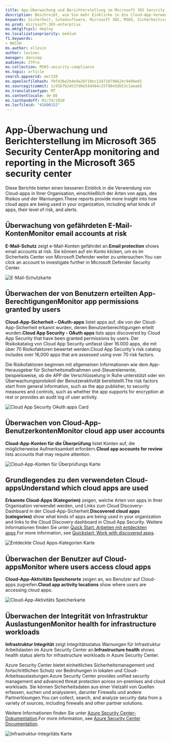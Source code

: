 ```yaml
---
title: App-Überwachung und Berichterstellung im Microsoft 365 Security Center
description: Beschreibt, wie Sie mehr Einblicke in die Cloud-App-Verwendung in Ihrer Organisation erhalten können.
keywords: Sicherheit, Schadsoftware, Microsoft 365, M365, Sicherheitscenter, Monitor, Bericht, Apps
ms.prod: microsoft-365-enterprise
ms.mktglfcycl: deploy
ms.localizationpriority: medium
f1.keywords:
- NOCSH
ms.author: ellevin
author: levinec
manager: dansimp
audience: ITPro
ms.collection: M365-security-compliance
ms.topic: article
search.appverid: met150
ms.openlocfilehash: f0f436e2b4e9a26f10ec134718796624c9496e81
ms.sourcegitcommit: 1c91b7b24537d0e54d484c3379043db53c1aea65
ms.translationtype: MT
ms.contentlocale: de-DE
ms.lasthandoff: 01/29/2020
ms.locfileid: "41600152"
---
```

# <a name="app-monitoring-and-reporting-in-the-microsoft-365-security-center"></a><span data-ttu-id="fd4b9-104">App-Überwachung und Berichterstellung im Microsoft 365 Security Center</span><span class="sxs-lookup"><span data-stu-id="fd4b9-104">App monitoring and reporting in the Microsoft 365 security center</span></span>

<span data-ttu-id="fd4b9-105">Diese Berichte bieten einen besseren Einblick in die Verwendung von Cloud-apps in Ihrer Organisation, einschließlich der Arten von apps, des Risikos und der Warnungen.</span><span class="sxs-lookup"><span data-stu-id="fd4b9-105">These reports provide more insight into how cloud apps are being used in your organization, including what kinds of apps, their level of risk, and alerts.</span></span>

## <a name="monitor-email-accounts-at-risk"></a><span data-ttu-id="fd4b9-106">Überwachung von gefährdeten E-Mail-Konten</span><span class="sxs-lookup"><span data-stu-id="fd4b9-106">Monitor email accounts at risk</span></span>

<span data-ttu-id="fd4b9-107">**E-Mail-Schutz** zeigt e-Mail-Konten gefährdet an.</span><span class="sxs-lookup"><span data-stu-id="fd4b9-107">**Email protection** shows email accounts at risk.</span></span> <span data-ttu-id="fd4b9-108">Sie können auf ein Konto klicken, um es im Sicherheits Center von Microsoft Defender weiter zu untersuchen.</span><span class="sxs-lookup"><span data-stu-id="fd4b9-108">You can click an account to investigate further in Microsoft Defender Security Center.</span></span>

![E-Mail-Schutzkarte](../images/email-protection.png)

## <a name="monitor-app-permissions-granted-by-users"></a><span data-ttu-id="fd4b9-110">Überwachen der von Benutzern erteilten App-Berechtigungen</span><span class="sxs-lookup"><span data-stu-id="fd4b9-110">Monitor app permissions granted by users</span></span>

<span data-ttu-id="fd4b9-111">**Cloud-App-Sicherheit – OAuth-apps** listet apps auf, die von der Cloud-App-Sicherheit erkannt wurden, denen Benutzerberechtigungen erteilt wurden.</span><span class="sxs-lookup"><span data-stu-id="fd4b9-111">**Cloud App Security - OAuth apps** lists apps discovered by Cloud App Security that have been granted permissions by users.</span></span> <span data-ttu-id="fd4b9-112">Der Risikokatalog von Cloud App Security umfasst über 16.000 apps, die mit über 70 Risikofaktoren bewertet werden.</span><span class="sxs-lookup"><span data-stu-id="fd4b9-112">Cloud App Security's risk catalog includes over 16,000 apps that are assessed using over 70 risk factors.</span></span>

<span data-ttu-id="fd4b9-113">Die Risikofaktoren beginnen mit allgemeinen Informationen wie dem App-Herausgeber für Sicherheitsmaßnahmen und-Steuerelemente, beispielsweise, ob die APP die Verschlüsselung in Ruhe unterstützt oder ein Überwachungsprotokoll der Benutzeraktivität bereitstellt.</span><span class="sxs-lookup"><span data-stu-id="fd4b9-113">The risk factors start from general information, such as the app publisher, to security measures and controls, such as whether the app supports for encryption at rest or provides an audit log of user activity.</span></span>

![Cloud App Security OAuth apps Card](../images/cloud-app-security-oauth-apps.png)

## <a name="monitor-cloud-app-user-accounts"></a><span data-ttu-id="fd4b9-115">Überwachen von Cloud-App-Benutzerkonten</span><span class="sxs-lookup"><span data-stu-id="fd4b9-115">Monitor cloud app user accounts</span></span>

<span data-ttu-id="fd4b9-116">**Cloud-App-Konten für die Überprüfung** listet Konten auf, die möglicherweise Aufmerksamkeit erfordern.</span><span class="sxs-lookup"><span data-stu-id="fd4b9-116">**Cloud app accounts for review** lists accounts that may require attention.</span></span>

![Cloud-App-Konten für Überprüfungs Karte](../images/cloud-app-accounts-for-review.png)

## <a name="understand-which-cloud-apps-are-used"></a><span data-ttu-id="fd4b9-118">Grundlegendes zu den verwendeten Cloud-apps</span><span class="sxs-lookup"><span data-stu-id="fd4b9-118">Understand which cloud apps are used</span></span>

<span data-ttu-id="fd4b9-119">**Erkannte Cloud-Apps (Kategorien)** zeigen, welche Arten von apps in Ihrer Organisation verwendet werden, und Links zum Cloud Discovery-Dashboard in der Cloud-App-Sicherheit.</span><span class="sxs-lookup"><span data-stu-id="fd4b9-119">**Discovered cloud apps (categories)** show what kinds of apps are being used in your organization and links to the Cloud Discovery dashboard in Cloud App Security.</span></span> <span data-ttu-id="fd4b9-120">Weitere Informationen finden Sie unter [Quick Start: Arbeiten mit entdeckten apps](https://docs.microsoft.com/cloud-app-security/discovered-apps).</span><span class="sxs-lookup"><span data-stu-id="fd4b9-120">For more information, see [Quickstart: Work with discovered apps](https://docs.microsoft.com/cloud-app-security/discovered-apps).</span></span>  

![Entdeckte Cloud Apps-Kategorien Karte](../images/discovered-cloud-apps-categories.png)

## <a name="monitor-where-users-access-cloud-apps"></a><span data-ttu-id="fd4b9-122">Überwachen der Benutzer auf Cloud-apps</span><span class="sxs-lookup"><span data-stu-id="fd4b9-122">Monitor where users access cloud apps</span></span>

<span data-ttu-id="fd4b9-123">**Cloud-App-Aktivitäts Speicherorte** zeigen an, wo Benutzer auf Cloud-apps zugreifen.</span><span class="sxs-lookup"><span data-stu-id="fd4b9-123">**Cloud app activity locations** show where users are accessing cloud apps.</span></span>

![Cloud-App-Aktivitäts Speicherkarte](../images/cloud-app-activity-locations.png)

## <a name="monitor-health-for-infrastructure-workloads"></a><span data-ttu-id="fd4b9-125">Überwachen der Integrität von Infrastruktur Auslastungen</span><span class="sxs-lookup"><span data-stu-id="fd4b9-125">Monitor health for infrastructure workloads</span></span>

<span data-ttu-id="fd4b9-126">**Infrastruktur Integrität** zeigt Integritätsstatus Warnungen für Infrastruktur Arbeitslasten im Azure Security Center an.</span><span class="sxs-lookup"><span data-stu-id="fd4b9-126">**Infrastructure health** shows health status alerts for infrastructure workloads in Azure Security Center.</span></span>

<span data-ttu-id="fd4b9-127">Azure Security Center bietet einheitliches Sicherheitsmanagement und fortschrittlichen Schutz vor Bedrohungen in lokalen und Cloud-Arbeitsauslastungen.</span><span class="sxs-lookup"><span data-stu-id="fd4b9-127">Azure Security Center provides unified security management and advanced threat protection across on-premises and cloud workloads.</span></span> <span data-ttu-id="fd4b9-128">Sie können Sicherheitsdaten aus einer Vielzahl von Quellen erfassen, suchen und analysieren, darunter Firewalls und andere Partnerlösungen.</span><span class="sxs-lookup"><span data-stu-id="fd4b9-128">You can collect, search, and analyze security data from a variety of sources, including firewalls and other partner solutions.</span></span>

<span data-ttu-id="fd4b9-129">Weitere Informationen finden Sie unter [Azure Security Center-Dokumentation](https://docs.microsoft.com/azure/security-center/).</span><span class="sxs-lookup"><span data-stu-id="fd4b9-129">For more information, see [Azure Security Center Documentation](https://docs.microsoft.com/azure/security-center/).</span></span>

![Infrastruktur-Integritäts Karte](../images/infrastructure-health.png)
